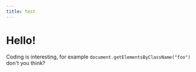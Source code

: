 ```yaml
---
title: test
---
```


# Hello!

Coding is interesting, for example `document.getElementsByClassName("foo")` don't you think?